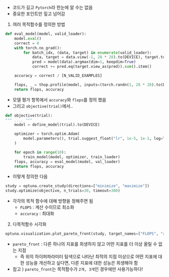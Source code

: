 - 코드가 길고 `Pytorch`라 한눈에 알 수는 없음
- 중요한 포인트만 짚고 넘어감

1. 여러 목적함수를 정의한 방법
```python
def eval_model(model, valid_loader):
    model.eval()
    correct = 0
    with torch.no_grad():
        for batch_idx, (data, target) in enumerate(valid_loader):
            data, target = data.view(-1, 28 * 28).to(DEVICE), target.to(DEVICE)
            pred = model(data).argmax(dim=1, keepdim=True)
            correct += pred.eq(target.view_as(pred)).sum().item()

    accuracy = correct / [N_VALID_EXAMPLES]

    flops, _ = thop.profile(model, inputs=(torch.randn(1, 28 * 28).to(DEVICE),), verbose=False)
    return flops, accuracy

```
- 모델 평가 항목에서 `accuracy`와 `flops`를 정의 했음
- 그리고 `objective(trial)`에서.. 
```python
def objective(trial):
""" .... """
    model = define_model(trial).to(DEVICE)

    optimizer = torch.optim.Adam(
        model.parameters(), trial.suggest_float("lr", 1e-5, 1e-1, log=True)
    )

    for epoch in range(10):
        train_model(model, optimizer, train_loader)
    flops, accuracy = eval_model(model, val_loader)
    return flops, accuracy
```
- 이렇게 정의한 다음
```python
study = optuna.create_study(directions=["minimize", "maximize"])
study.optimize(objective, n_trials=30, timeout=300)
```
- 각각의 목적 함수에 대해 방향을 정해주면 됨
	- `FLOPS` : 계산 수이므로 최소화
	- `accuracy` : 최대화

2. 다목적함수 시각화
```python
optuna.visualization.plot_pareto_front(study, target_names=["FLOPS", "accuracy"])
```
- `pareto_front` : 다른 하나의 지표를 희생하지 않고 어떤 지표를 더 이상 올릴 수 없는 지점
	- 즉 위의 하이퍼파라미터 탐색으로 나타난 최적의 지점 이상으로 어떤 지표에 대한 성능을 개선하고 싶다면, 다른 지표에 대한 성능은 희생해야 함
- 참고 ) `pareto_front`는 목적함수가 `2개, 3개`인 경우에만 사용가능하다!